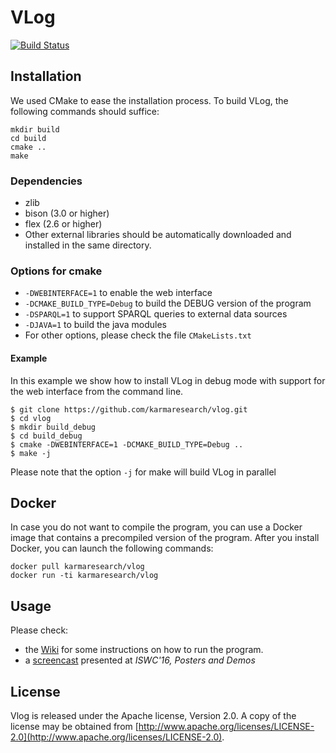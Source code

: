# VLog

[![Build Status](https://travis-ci.org/karmaresearch/vlog.svg?branch=master)](https://travis-ci.org/karmaresearch/vlog)

## Installation 

We used CMake to ease the installation process. To build VLog, the following
commands should suffice:

```
mkdir build
cd build
cmake ..
make
```

### Dependencies
*   zlib
*   bison (3.0 or higher)
*   flex (2.6 or higher)
*   Other external libraries should be automatically downloaded and installed in the same directory.

### Options for cmake
*   `-DWEBINTERFACE=1` to enable the web interface
*   `-DCMAKE_BUILD_TYPE=Debug` to build the DEBUG version of the program
*   `-DSPARQL=1` to support SPARQL queries to external data sources
*   `-DJAVA=1` to build the java modules
*   For other options, please check the file `CMakeLists.txt`

#### Example

In this example we show how to install VLog in debug mode with support for the web interface from the command line.

```
$ git clone https://github.com/karmaresearch/vlog.git
$ cd vlog
$ mkdir build_debug
$ cd build_debug
$ cmake -DWEBINTERFACE=1 -DCMAKE_BUILD_TYPE=Debug ..
$ make -j
```

Please note that the option `-j` for make will build VLog in parallel

## Docker

In case you do not want to compile the program, you can use a Docker image that
contains a precompiled version of the program. After you install Docker, you can launch
the following commands:

```
docker pull karmaresearch/vlog
docker run -ti karmaresearch/vlog
```

## Usage

Please check:
*   the [Wiki](https://github.com/karmaresearch/vlog/wiki) for some instructions on how to run the program.
*   a [screencast](https://iccl.inf.tu-dresden.de/w/images/1/18/Vlog-demo-iswc2016.mp4) presented at *ISWC'16, Posters and Demos*

## License

Vlog is released under the Apache license, Version 2.0.  A copy of the license may be obtained
from [http://www.apache.org/licenses/LICENSE-2.0](http://www.apache.org/licenses/LICENSE-2.0).

